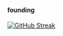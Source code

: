 #### founding
[![GitHub Streak](https://streak-stats.demolab.com/?user=eramirezvilla)](https://git.io/streak-stats)
